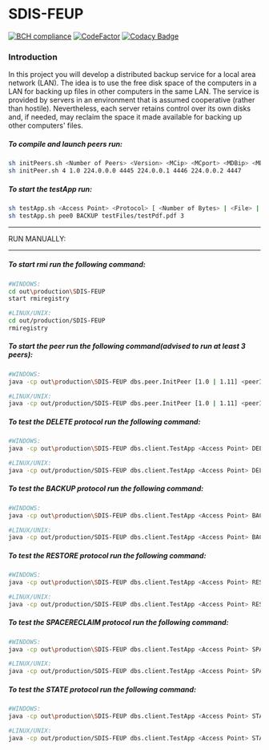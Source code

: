 # SDIS-FEUP
[![BCH compliance](https://bettercodehub.com/edge/badge/jflcarvalho/SDIS-FEUP?branch=project&token=2d8467f22312dd57f5d76ab38592445ef673d7c4)](https://bettercodehub.com/)
[![CodeFactor](https://www.codefactor.io/repository/github/jflcarvalho/sdis-feup/badge)](https://www.codefactor.io/repository/github/jflcarvalho/sdis-feup)
[![Codacy Badge](https://api.codacy.com/project/badge/Grade/241e93849db04ceb80b45a43eb972792)](https://www.codacy.com/app/jflcarvalho/SDIS-FEUP?utm_source=github.com&amp;utm_medium=referral&amp;utm_content=jflcarvalho/SDIS-FEUP&amp;utm_campaign=Badge_Grade)

### Introduction
In this project you will develop a distributed backup service for a local area network (LAN). The idea is to use the free disk space of the computers in a LAN for backing up files in other computers in the same LAN. The service is provided by servers in an environment that is assumed cooperative (rather than hostile). Nevertheless, each server retains control over its own disks and, if needed, may reclaim the space it made available for backing up other computers' files.

##### To compile and launch peers run:
```sh
sh initPeers.sh <Number of Peers> <Version> <MCip> <MCport> <MDBip> <MDBport> <MDRip> <MDRport>
sh initPeer.sh 4 1.0 224.0.0.0 4445 224.0.0.1 4446 224.0.0.2 4447
```
##### To start the testApp run:
```sh
sh testApp.sh <Access Point> <Protocol> [ <Number of Bytes> | <File> | <File>, <Replication Degree>]
sh testApp.sh pee0 BACKUP testFiles/testPdf.pdf 3
```
____
RUN MANUALLY:
____

##### To start rmi run the following command:
```bash
#WINDOWS:
cd out\production\SDIS-FEUP
start rmiregistry

#LINUX/UNIX:
cd out/production/SDIS-FEUP
rmiregistry
```
##### To start the peer run the following command(advised to run at least 3 peers):
```bash
#WINDOWS:
java -cp out\production\SDIS-FEUP dbs.peer.InitPeer [1.0 | 1.11] <peerID> <accessPoint> 224.0.0.0 4445 224.0.0.1 4446 224.0.0.2 4447

#LINUX/UNIX:
java -cp out/production/SDIS-FEUP dbs.peer.InitPeer [1.0 | 1.11] <peerID> <accessPoint> 224.0.0.0 4445 224.0.0.1 4446 224.0.0.2 4447
```
##### To test the DELETE protocol run the following command:
```bash
#WINDOWS:
java -cp out\production\SDIS-FEUP dbs.client.TestApp <Access Point> DELETE <File>

#LINUX/UNIX:
java -cp out/production/SDIS-FEUP dbs.client.TestApp <Access Point> DELETE <File>
```
##### To test the BACKUP protocol run the following command:
```bash
#WINDOWS:
java -cp out\production\SDIS-FEUP dbs.client.TestApp <Access Point> BACKUP <File> <Replication Degree>

#LINUX/UNIX:
java -cp out/production/SDIS-FEUP dbs.client.TestApp <Access Point> BACKUP <File> <Replication Degree>
```
##### To test the RESTORE protocol run the following command:
```bash
#WINDOWS:
java -cp out\production\SDIS-FEUP dbs.client.TestApp <Access Point> RESTORE <File>

#LINUX/UNIX:
java -cp out/production/SDIS-FEUP dbs.client.TestApp <Access Point> RESTORE <File>
```
##### To test the SPACERECLAIM protocol run the following command:
```bash
#WINDOWS:
java -cp out\production\SDIS-FEUP dbs.client.TestApp <Access Point> SPACERECLAIM <Size>

#LINUX/UNIX:
java -cp out/production/SDIS-FEUP dbs.client.TestApp <Access Point> SPACERECLAIM <Size>
```
##### To test the STATE protocol run the following command:
```bash
#WINDOWS:
java -cp out\production\SDIS-FEUP dbs.client.TestApp <Access Point> STATE

#LINUX/UNIX:
java -cp out/production/SDIS-FEUP dbs.client.TestApp <Access Point> STATE
```
